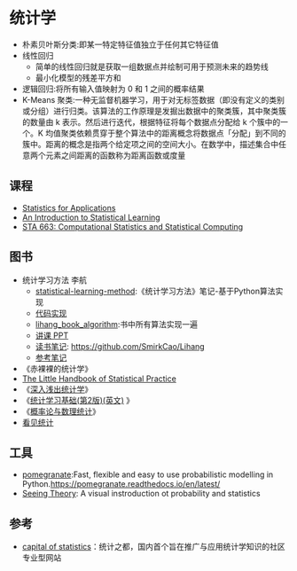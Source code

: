 # 统计学

* 朴素贝叶斯分类:即某一特定特征值独立于任何其它特征值
* 线性回归
  - 简单的线性回归就是获取一组数据点并绘制可用于预测未来的趋势线
  - 最小化模型的残差平方和
* 逻辑回归:将所有输入值映射为 0 和 1 之间的概率结果
* K-Means 聚类:一种无监督机器学习，用于对无标签数据（即没有定义的类别或分组）进行归类。该算法的工作原理是发掘出数据中的聚类簇，其中聚类簇的数量由 k 表示。然后进行迭代，根据特征将每个数据点分配给 k 个簇中的一个。K 均值聚类依赖贯穿于整个算法中的距离概念将数据点「分配」到不同的簇中。距离的概念是指两个给定项之间的空间大小。在数学中，描述集合中任意两个元素之间距离的函数称为距离函数或度量

## 课程

* [Statistics for Applications](https://ocw.mit.edu/courses/mathematics/18-650-statistics-for-applications-fall-2016/index.htm)
* [An Introduction to Statistical Learning](http://faculty.marshall.usc.edu/gareth-james/ISL/)
* [STA 663: Computational Statistics and Statistical Computing](http://people.duke.edu/~ccc14/sta-663-2017/)

## 图书

* 统计学习方法 李航
  - [statistical-learning-method](https://github.com/wzyonggege/statistical-learning-method):《统计学习方法》笔记-基于Python算法实现
  + [代码实现](https://github.com/fengdu78/lihang-code)
  - [lihang_book_algorithm](https://github.com/WenDesi/lihang_book_algorithm):书中所有算法实现一遍
  + [讲课 PPT](https://github.com/fengdu78/lihang-code/tree/master/ppt)
  + [读书笔记](http://www.cnblogs.com/limitlessun/p/8611103.html): <https://github.com/SmirkCao/Lihang>
  + [参考笔记](https://zhuanlan.zhihu.com/p/36378498)
* 《赤裸裸的统计学》
* [The Little Handbook of Statistical Practice](http://www.jerrydallal.com/LHSP/LHSP.htm)
* 《[深入浅出统计学](https://www.amazon.cn/gp/product/B006PHIVNA)》
* 《[统计学习基础(第2版)(英文)](https://www.amazon.cn/gp/product/B00PRH2BXA) 》
* 《[概率论与数理统计](https://www.amazon.cn/gp/product/B00264GG56)》
* [看见统计](https://seeing-theory.brown.edu)

## 工具

* [pomegranate](https://github.com/jmschrei/pomegranate):Fast, flexible and easy to use probabilistic modelling in Python.<https://pomegranate.readthedocs.io/en/latest/>
* [Seeing Theory](https://seeing-theory.brown.edu/): A visual instroduction ot probability and statistics

## 参考

* [capital of statistics](http://cos.name/)：统计之都，国内首个旨在推广与应用统计学知识的社区专业型网站

